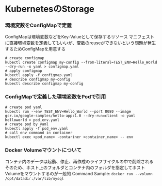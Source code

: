 # KubernetesのStorage

### 環境変数をConfigMapで定義
ConfigMapは環境変数などをKey-Valueとして保存するリソース
マニフェストに直接環境変数を定義してもいいが、変数のreuseができないという問題が発生するためConfigMapを用意する
```
# create configmap
kubectl create configmap my-config --from-literal=TEST_ENV=Hello_World --dry-run -o yaml > configmap.yaml
# apply configmap
kubectl apply -f configmap.yaml
# describe configmap my-config
kubectl describe configmap my-config
```

### ConfigMapで定義した環境変数をPodで引用
```
# create pod yaml
kubectl run --env TEST_ENV=Hello_World --port 8080 --image gcr.io/google-samples/hello-app:1.0 --dry-run=client -o yaml helloworld > pod_env.yaml 
# create pod by yaml
kubectl apply -f pod_env.yaml
# call env command in container
kubectl exec <pod_name> -contariner <container_name> -- env
```

### Docker Volumeマウントについて
コンテナ内のデータは起動、停止、再作成のライフサイクルの中で削除される
そのため、ホスト上のフォルダとコンテナ内のフォルダを指定してホストVolumeをマウントするのが一般的
Command Sample: `docker run --volumn /opt/datadir:/var/lib/mysql` 

